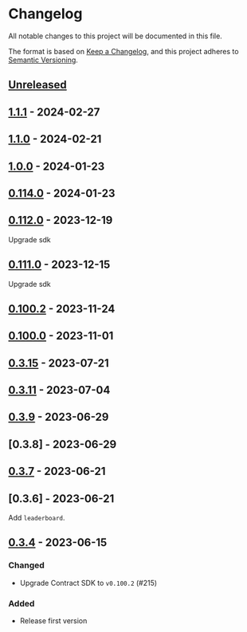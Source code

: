# Changelog

All notable changes to this project will be documented in this file.

The format is based on [Keep a Changelog](https://keepachangelog.com/en/1.0.0/),
and this project adheres to [Semantic Versioning](https://semver.org/spec/v2.0.0.html).

## [Unreleased]

## [1.1.1] - 2024-02-27

## [1.1.0] - 2024-02-21

## [1.0.0] - 2024-01-23

## [0.114.0] - 2024-01-23

## [0.112.0] - 2023-12-19

Upgrade sdk

## [0.111.0] - 2023-12-15

Upgrade sdk

## [0.100.2] - 2023-11-24

## [0.100.0] - 2023-11-01

## [0.3.15] - 2023-07-21

## [0.3.11] - 2023-07-04

## [0.3.9] - 2023-06-29

## [0.3.8] - 2023-06-29

## [0.3.7] - 2023-06-21

## [0.3.6] - 2023-06-21

Add `leaderboard`.

## [0.3.4] - 2023-06-15

### Changed

- Upgrade Contract SDK to `v0.100.2` (#215)

### Added

- Release first version

[unreleased]: https://github.com/subquery/network-clients/compare/v1.1.1...HEAD
[1.1.1]: https://github.com/subquery/network-clients/compare/v1.1.0...v1.1.1
[1.1.0]: https://github.com/subquery/network-clients/compare/v1.0.0...v1.1.0
[1.0.0]: https://github.com/subquery/network-clients/compare/v0.114.0...v1.0.0
[0.114.0]: https://github.com/subquery/network-clients/compare/v0.112.0...v0.114.0
[0.112.0]: https://github.com/subquery/network-clients/compare/v0.111.0...v0.112.0
[0.111.0]: https://github.com/subquery/network-clients/compare/v0.100.2...v0.111.0
[0.100.2]: https://github.com/subquery/network-clients/compare/v0.100.0...v0.100.2
[0.100.0]: https://github.com/subquery/network-clients/compare/v0.3.15...v0.100.0
[0.3.15]: https://github.com/subquery/network-clients/compare/v0.3.13...v0.3.15
[0.3.13]: https://github.com/subquery/network-clients/compare/v0.3.11...v0.3.13
[0.3.11]: https://github.com/subquery/network-clients/compare/v0.3.9...v0.3.11
[0.3.9]: https://github.com/subquery/network-clients/compare/v0.3.7...v0.3.9
[0.3.7]: https://github.com/subquery/network-clients/compare/v0.3.4...v0.3.7
[0.3.4]: https://github.com/subquery/network-clients/compare/v0.2.0...v0.3.4
